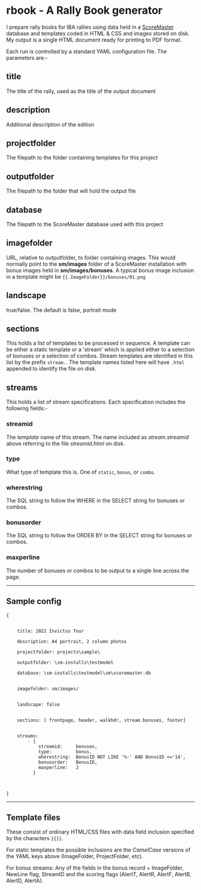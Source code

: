 # rbook - A Rally Book generator

I prepare rally books for IBA rallies using data held in a [ScoreMaster](https://github.com/ibauk/sm3) database and templates coded in HTML & CSS and images stored on disk. My output is a single HTML document ready for printing to PDF format.

Each run is controlled by a standard YAML configuration file. The parameters are:-

## title
The title of the rally, used as the title of the output document

## description
Additional description of the edition

## projectfolder
The filepath to the folder containing templates for this project

## outputfolder
The filepath to the folder that will hold the output file

## database
The filepath to the ScoreMaster database used with this project


## imagefolder
URL, relative to outputfolder, to folder containing images. This would normally point to the **sm/images** folder of a ScoreMaster installation with bonus images held in **sm/images/bonuses**. A typical bonus image inclusion in a template might be `{{.ImageFolder}}/bonuses/01.png`


## landscape
true/false. The default is false, portrait mode


## sections
This holds a list of templates to be processed in sequence. A template can be either a static template or a 'stream' which is applied either to a selection of bonuses or a selection of combos. Stream templates are identified in this list by the prefix `stream.`. The template names listed here will have `.html` appended to identify the file on disk.

## streams
This holds a list of stream specifications. Each specification includes the following fields:-

### streamid
The *template* name of this stream. The name included as *stream.streamid* above referring to the file *streamid.html* on disk.

### type
What type of template this is. One of `static`, `bonus`, or `combo`.

### wherestring
The SQL string to follow the WHERE in the SELECT string for bonuses or combos.

### bonusorder
The SQL string to follow the ORDER BY in the SELECT string for bonuses or combos.

### maxperline
The number of bonuses or combos to be output to a single line across the page.


---

## Sample config 

```
{


    title: 2022 Invictus Tour

    description: A4 portrait, 2 column photos

    projectfolder: projects\sample\

    outputfolder: \sm-installs\testmodel

    database: \sm-installs\testmodel\sm\scoremaster.db


    imagefolder: sm/images/


    landscape: false


    sections: [ frontpage, header, walkhdr, stream.bonuses, footer]


    streams:
        - { 
            streamid:     bonuses, 
            type:         bonus,
            wherestring:  BonusID NOT LIKE '%-' AND BonusID <='14',
            bonusorder:   BonusID,
            maxperline:   2
          }



}
```

---
## Template files
These consist of ordinary HTML/CSS files with data field inclusion specified by the characters `{{}}`. 

For static templates the possible inclusions are the *CamelCase* versions of the YAML keys above (ImageFolder, ProjectFolder, etc). 

For bonus streams: Any of the fields in the bonus record + ImageFolder, NewLine flag, StreamID and the scoring flags (AlertT, AlertR, AlertF, AlertB, AlertD, AlertA).



